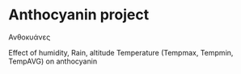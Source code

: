 # Anthocyanin project

Ανθοκυάνες

Effect of humidity,  Rain, altitude Temperature (Tempmax, Tempmin, TempAVG) on anthocyanin


